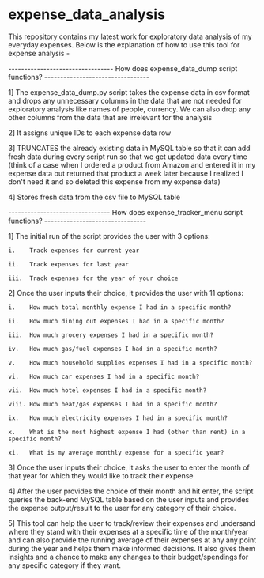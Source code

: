 # expense_data_analysis
This repository contains my latest work for exploratory data analysis of my everyday expenses. Below is the explanation of how to use this tool for expense analysis -

---------------------------------    How does expense_data_dump script functions? ---------------------------------

1] The expense_data_dump.py script takes the expense data in csv format and drops any unnecessary columns in the data that are not needed for exploratory analysis like names of people, currency. We can also drop any other columns from the data that are irrelevant for the analysis

2] It assigns unique IDs to each expense data row

3] TRUNCATES the already existing data in MySQL table so that it can add fresh data during every script run so that we get updated data every time (think of a case when I ordered a product from Amazon and entered it in my expense data but returned that product a week later because I realized I don't need it and so deleted this expense from my expense data)

4] Stores fresh data from the csv file to MySQL table

--------------------------------    How does expense_tracker_menu script functions? --------------------------------

1] The initial run of the script provides the user with 3 options:
   
    i.    Track expenses for current year
   
    ii.   Track expenses for last year
   
    iii.  Track expenses for the year of your choice

2] Once the user inputs their choice, it provides the user with 11 options:
   
    i.    How much total monthly expense I had in a specific month?
   
    ii.   How much dining out expenses I had in a specific month?
   
    iii.  How much grocery expenses I had in a specific month?
   
    iv.   How much gas/fuel expenses I had in a specific month?
   
    v.    How much household supplies expenses I had in a specific month?
  
    vi.   How much car expenses I had in a specific month?
   
    vii.  How much hotel expenses I had in a specific month?
   
    viii. How much heat/gas expenses I had in a specific month?
   
    ix.   How much electricity expenses I had in a specific month?
   
    x.    What is the most highest expense I had (other than rent) in a specific month?
   
    xi.   What is my average monthly expense for a specific year?

3] Once the user inputs their choice, it asks the user to enter the month of that year for which they would like to track their expense

4] After the user provides the choice of their month and hit enter, the script queries the back-end MySQL table based on the user inputs and provides the expense output/result to the user for any category of their choice. 

5] This tool can help the user to track/review their expenses and undersand where they stand with their expenses at a specific time of the month/year and can also provide the running average of their expenses at any any point during the year and helps them make informed decisions. It also gives them insights and a chance to make any changes to their budget/spendings for any specific category if they want.  

   

